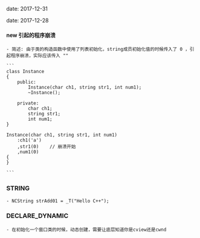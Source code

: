 date: 2017-12-31


date: 2017-12-28

#### new 引起的程序崩溃

	- 简述: 由于类的构造函数中使用了列表初始化，string成员初始化值的时候传入了 0 ，引起程序崩溃，实际应该传入 ""

	```
	class Instance
	{
		public:
			Instance(char ch1, string str1, int num1);
			~Instance();

		private:
			char ch1;
			string str1;
			int num1;
	}

	Instance(char ch1, string str1, int num1)
		:ch1('a')
		,str1(0)	// 崩溃开始
		,num1(0)
	{
	}

	```

### STRING
	- NCString strAdd01 = _T("Hello C++");

### DECLARE_DYNAMIC
	- 在初始化一个窗口类的时候，动态创建，需要让底层知道你是cview还是cwnd
